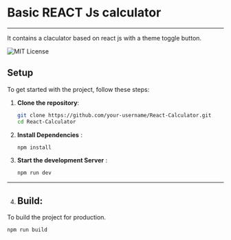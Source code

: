 # Basic REACT Js calculator
---
It contains a claculator based on react js with a theme toggle button.

![MIT License](https://img.shields.io/badge/license-MIT-blue.svg)

## Setup

To get started with the project, follow these steps:

1. **Clone the repository**:

   ```bash
   git clone https://github.com/your-username/React-Calculator.git
   cd React-Calculator
   ````

2. **Install Dependencies** :
    ```bash
    npm install 
    ```

3. **Start the development Server** :
    ```bash
    npm run dev 
    ```
 ---


4. ## **Build**:
To build the project for production.

    npm run build
    